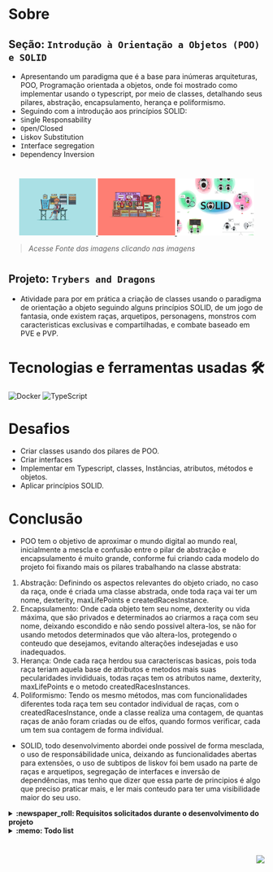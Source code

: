 # Sobre

## Seção: `Introdução à Orientação a Objetos (POO) e SOLID`

- Apresentando um paradigma que é a base para inúmeras arquiteturas, POO, Programação orientada a objetos, onde foi mostrado como implementar usando o typescript, por meio de classes, detalhando seus pilares, abstração, encapsulamento, herança e poliformismo.
- Seguindo com a introdução aos princípios SOLID:
- `S`ingle Responsability
- `O`pen/Closed
- `L`iskov Substitution
- `I`nterface segregation
- `D`ependency Inversion
#
<div align="center">
  <a href="https://realpython.com/python3-object-oriented-programming/">
    <img width="30%" src="./readme-imgs/project_top.webp">
  </a>
  <a href="https://realpython.com/courses/getters-and-setters-python/">
    <img width="30%" src="./readme-imgs/project_mid.webp">
  </a>
  <a href="https://medium.com/backticks-tildes/the-s-o-l-i-d-principles-in-pictures-b34ce2f1e898">
    <img width="30%" src="./readme-imgs/project_bot.webp">
  </a>
</div>

>*Acesse Fonte das imagens clicando nas imagens*
#
## Projeto: `Trybers and Dragons`

- Atividade para por em prática a criação de classes usando o paradigma de orientação a objeto seguindo alguns princípios SOLID, de um jogo de fantasia, onde existem raças, arquetipos, personagens, monstros com caracteristicas exclusivas e compartilhadas, e combate baseado em PVE e PVP.

# Tecnologias e ferramentas usadas 🛠

![Docker](https://img.shields.io/badge/-Docker-fff?style=flat-square&logo=docker)
![TypeScript](https://img.shields.io/badge/-TypeScript-235a97?style=flat-square&logo=typescript&logoColor=ffffff)


# Desafios

- Criar classes usando dos pilares de POO.
- Criar interfaces
- Implementar em Typescript, classes, Instâncias, atributos, métodos e objetos.
- Aplicar princípios SOLID.

# Conclusão

- POO tem o objetivo de aproximar o mundo digital ao mundo real, inicialmente a mescla e confusão entre o pilar de abstração e encapsulamento é muito grande, conforme fui criando cada modelo do projeto foi fixando mais os pilares trabalhando na classe abstrata:
1. Abstração: Definindo os aspectos relevantes do objeto criado, no caso da raça, onde é criada uma classe abstrada, onde toda raça vai ter um nome, dexterity, maxLifePoints e createdRacesInstance.
2. Encapsulamento: Onde cada objeto tem seu nome, dexterity ou vida máxima, que são privados e determinados ao criarmos a raça com seu nome, deixando escondido e não sendo possivel altera-los, se não for usando metodos determinados que vão altera-los, protegendo o conteudo que desejamos, evitando alterações indesejadas e uso inadequados.
3. Herança: Onde cada raça herdou sua caracteriscas basicas, pois toda raça teriam aquela base de atributos e metodos mais suas pecularidades invididuais, todas raças tem os atributos name, dexterity, maxLifePoints e o metodo createdRacesInstances.
4. Poliformismo: Tendo os mesmo métodos, mas com funcionalidades diferentes toda raça tem seu contador individual de raças, com o createdRacesInstance, onde a classe realiza uma contagem, de quantas raças de anão foram criadas ou de elfos, quando formos verificar, cada um tem sua contagem de forma individual.
- SOLID, todo desenvolvimento abordei onde possivel de forma mesclada, o uso de responsábilidade unica, deixando as funcionalidades abertas para extensões, o uso de subtipos de liskov foi bem usado na parte de raças e arquetipos, segregação de interfaces e inversão de dependências, mas tenho que dizer que essa parte de principios é algo que preciso praticar mais, e ler mais conteudo para ter uma visibilidade maior do seu uso.

</details>

<details>
  <summary>
    <strong>
      :newspaper_roll: Requisitos solicitados durante o desenvolvimento do projeto
    </strong>
  </summary>

 
### Requisitos
*Nome* | *Avaliação*
--- | :---:
01 - Classe Race | :heavy_check_mark:
02 - Classes que herdam de Race | :heavy_check_mark:
03 - Energy | :heavy_check_mark:
04 - Classe Archetype | :heavy_check_mark:
05 - Classes que herdam de Archetype | :heavy_check_mark:
06 - Interface Fighter | :heavy_check_mark:
07 - Classe Character | :heavy_check_mark:
08 - Interface SimpleFighter | :heavy_check_mark:
09 - Classe Monster | :heavy_check_mark:
10 - Classe PVP | :heavy_check_mark:
11 - Classe PVE | :heavy_check_mark:
12 - Classe Dragon | :heavy_check_mark:
13 - Arquivo index | :heavy_check_mark:

</details>

<details>
  <summary>
    <strong>
      :memo: Todo list
    </strong>
  </summary>

  - [x] - ~~Criar aplicação com base nos requisitos da trybe.~~ ![data](https://badgen.net/badge/delivery/10-08-2022/green)

</details>

#

<div align="right">
  <img src="https://badgen.net/badge/last%20update/20-02-2023/blue">
</div>
